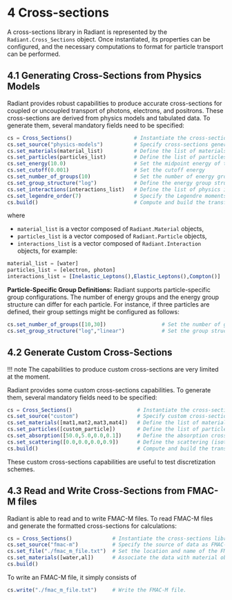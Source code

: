 # 4 Cross-sections

A cross-sections library in Radiant is represented by the `Radiant.Cross_Sections` object. Once instantiated, its properties can be configured, and the necessary computations to format for particle transport can be performed.

## 4.1 Generating Cross-Sections from Physics Models

Radiant provides robust capabilities to produce accurate cross-sections for coupled or uncoupled transport of photons, electrons, and positrons. These cross-sections are derived from physics models and tabulated data. To generate them, several mandatory fields need to be specified:

```julia
cs = Cross_Sections()                    # Instantiate the cross-sections library
cs.set_source("physics-models")          # Specify cross-sections generation from physics models
cs.set_materials(material_list)          # Define the list of materials
cs.set_particles(particles_list)         # Define the list of particles
cs.set_energy(10.0)                      # Set the midpoint energy of the highest energy group
cs.set_cutoff(0.001)                     # Set the cutoff energy
cs.set_number_of_groups(10)              # Set the number of energy groups
cs.set_group_structure("log")            # Define the energy group structure
cs.set_interactions(interactions_list)   # Define the list of physics interactions
cs.set_legendre_order(7)                 # Specify the Legendre moments order for scattering cross-sections
cs.build()                               # Compute and build the transfer matrix for transport calculations
```

where
- `material_list` is a vector composed of `Radiant.Material` objects,
- `particles_list` is a vector composed of `Radiant.Particle` objects,
- `interactions_list` is a vector composed of `Radiant.Interaction` objects,
for example:

```julia
material_list = [water]
particles_list = [electron, photon]
interactions_list = [Inelastic_Leptons(),Elastic_Leptons(),Compton()]
```

**Particle-Specific Group Definitions:**
Radiant supports particle-specific group configurations. The number of energy groups and the energy group structure can differ for each particle. For instance, if three particles are defined, their group settings might be configured as follows:

```julia
cs.set_number_of_groups([10,30])                  # Set the number of groups
cs.set_group_structure("log","linear")            # Set the group structure
```

## 4.2 Generate Custom Cross-Sections

!!! note
    The capabilities to produce custom cross-sections are very limited at the moment.

Radiant provides some custom cross-sections capabilities. To generate them, several mandatory fields need to be specified:

```julia
cs = Cross_Sections()                     # Instantiate the cross-sections library
cs.set_source("custom")                   # Specify custom cross-sections
cs.set_materials([mat1,mat2,mat3,mat4])   # Define the list of materials
cs.set_particles([custom_particle])       # Define the list of particles
cs.set_absorption([50.0,5.0,0.0,0.1])     # Define the absorption cross-section per material
cs.set_scattering([0.0,0.0,0.0,0.9])      # Define the scattering (isotropic) cross-section per material
cs.build()                                # Compute and build the transfer matrix for transport calculations
```

These custom cross-sections capabilities are useful to test discretization schemes.

## 4.3 Read and Write Cross-Sections from FMAC-M files

Radiant is able to read and to write FMAC-M files. To read FMAC-M files and generate the formatted cross-sections for calculations:

```julia
cs = Cross_Sections()             # Instantiate the cross-sections library
cs.set_source("fmac-m")           # Specify the source of data as FMAC-M file
cs.set_file("./fmac_m_file.txt")  # Set the location and name of the FMAC-M file
cs.set_materials([water,al])      # Associate the data with material object.  
cs.build()
```

To write an FMAC-M file, it simply consists of

```julia
cs.write("./fmac_m_file.txt")     # Write the FMAC-M file. 
```